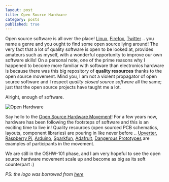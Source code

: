 ```yaml
---
layout: post
title: Open Source Hardware
category: posts
published: true
---
```


Open source software is all over the place! [Linux](https://github.com/torvalds/linux), [Firefox](http://www.mozilla.org/en-US/firefox), [Twitter](http://twitter.github.io/) .. you name a genre and you ought to find some open source lying around! The very fact that a lot of quality software is open to be looked at, provides amateurs such as myself, with a wonderful opportunity to improve our own software skills! On a personal note, one of the prime reasons why I happened to become more familiar with software than electronics hardware is because there was this big repository of **quality resources** thanks to the open source movement. Mind you, I am not a violent propagator of open source software and I respect *quality closed source software* all the same; just that the open source projects have taught me a lot.

Alright, enough of software.

![Open Hardware]({{site.url}}/img/oshw-logo.png)

Say hello to the [Open Source Hardware Movement](http://freedomdefined.org/OSHW)! For a few years now, hardware has been following the footsteps of software and this is an exciting time to live in! Quality resources (open sourced PCB schematics, layouts, component libraries) are pouring in like never before .. [Upverter](http://www.upverter.com), [Raspberry Pi](http://www.raspberrypi.org/), [Arduino](http://github.com/arduino), [Sparkfun](http://github.com/sparkfun), [Adafruit](http://github.com/adafruit), [Dangerous Prototypes](http://dangerousprototypes.com/‎) are examples of participants in the movement. 

We are still in the OSHW-101 phase, and I am very hopeful to see the open source hardware movement scale up and become as big as its soft counterpart :)

*PS: the logo was borrowed from [here](http://oshwlogo.com)*
